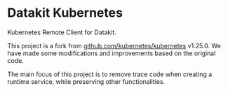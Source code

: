 # Datakit Kubernetes

Kubernetes Remote Client for Datakit.

This project is a fork from [github.com/kubernetes/kubernetes](https://github.com/kubernetes/kubernetes) v1.25.0. We have made some modifications and improvements based on the original code.

The main focus of this project is to remove trace code when creating a runtime service, while preserving other functionalities.

